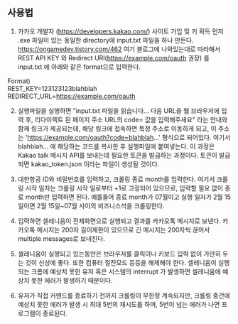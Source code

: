 <h2> 사용법 </h2>

1. 카카오 개발자 (https://developers.kakao.com/) 사이트 가입 및 키 획득
먼저 .exe 파일이 있는 동일한 directory에 input.txt 파일을 하나 만든다.
https://ongamedev.tistory.com/462 여기 블로그에 나와있는대로 따라해서 REST API KEY 와 Redirect URI(https://example.com/oauth 권장) 를 
input.txt 에 아래와 같은 format으로 입력한다.

Format)<br>
REST_KEY=123123123blahblah <br>
REDIRECT_URL=https://example.com/oauth

2. 실행파일을 실행하면 
"input.txt 파일을 읽습니다...
다음 URL을 웹 브라우저에 입력 후, 리다이렉트 된 페이지 주소 URL의 code= 값을 입력해주세요" 라는 안내와 함께 링크가 제공되는데,
해당 링크에 접속하면 특정 주소로 이동하게 되고, 이 주소는 'https://example.com/oauth?code=blahblah...' 형식으로 되어있다.
여기서 blahblah... 에 해당하는 코드를 복사한 후 실행파일에 붙여넣는다. 이 과정은 Kakao talk 메시지 API를 보내는데 필요한 토큰을 발급하는 과정이다.
토큰이 발급되면 kakao_token.json 이라는 파일이 생성될 것이다.

4. 대한항공 ID와 비밀번호를 입력하고, 크롤링 종료 month를 입력한다. 여기서 크롤링 시작 일자는 크롤링 시작 일로부터 +1로 고정되어 있으므로,
입력할 필요 없이 종료 month만 입력하면 된다. 예를들어 종료 month가 07월이고 실행 일자가 2월 15일이면 2월 15일~07월 사이의 비즈니스석을 크롤링한다.

5. 입력하면 셀레니움이 전체화면으로 실행되고 결과를 카카오톡 메시지로 보낸다. 카카오톡 메시지는 200자 길이제한이 있으므로 긴 메시지는 200자씩 끊어서 multiple messages로 보내진다.

6. 셀레니움이 실행되고 있는동안은 브라우저를 클릭이나 키보드 입력 없이 가만히 두는 것이 신상에 좋다. 또한 컴퓨터 절전모드 등등을 해제해야 한다.
셀레니움이 실행되는 크롬에 예상치 못한 유저 혹은 시스템의 interrupt 가 발생하면 셀레니움에 예상치 못한 에러가 발생하기 때문이다.

7. 유저가 직접 커맨드를 종료하기 전까지 크롤링이 무한정 계속되지만, 크롤링 중간에 예상치 못한 에러가 발생 시 최대 5번의 재시도를 하며, 5번이 넘는 에러가 나면 프로그램이 종료된다.